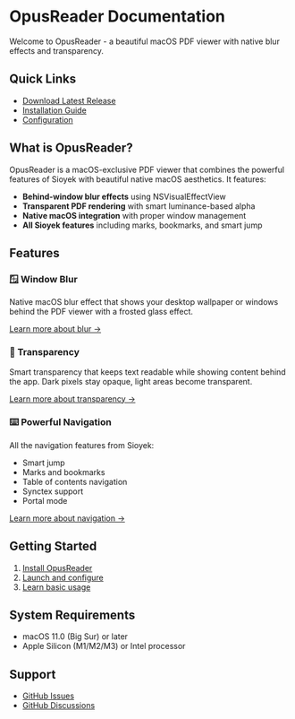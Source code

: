 # OpusReader Documentation

Welcome to OpusReader - a beautiful macOS PDF viewer with native blur effects and transparency.

## Quick Links

- [Download Latest Release](https://github.com/philipnickel/opusreader/releases/latest)
- [Installation Guide](getting-started/installation.md)
- [Configuration](configuration/overview.md)

## What is OpusReader?

OpusReader is a macOS-exclusive PDF viewer that combines the powerful features of Sioyek with beautiful native macOS aesthetics. It features:

- **Behind-window blur effects** using NSVisualEffectView
- **Transparent PDF rendering** with smart luminance-based alpha
- **Native macOS integration** with proper window management
- **All Sioyek features** including marks, bookmarks, and smart jump

## Features

### 🪟 Window Blur

Native macOS blur effect that shows your desktop wallpaper or windows behind the PDF viewer with a frosted glass effect.

[Learn more about blur →](features/blur.md)

### 🎨 Transparency

Smart transparency that keeps text readable while showing content behind the app. Dark pixels stay opaque, light areas become transparent.

[Learn more about transparency →](features/transparency.md)

### ⌨️ Powerful Navigation

All the navigation features from Sioyek:

- Smart jump
- Marks and bookmarks
- Table of contents navigation
- Synctex support
- Portal mode

[Learn more about navigation →](features/navigation.md)

## Getting Started

1. [Install OpusReader](getting-started/installation.md)
2. [Launch and configure](getting-started/first-launch.md)
3. [Learn basic usage](getting-started/basic-usage.md)

## System Requirements

- macOS 11.0 (Big Sur) or later
- Apple Silicon (M1/M2/M3) or Intel processor

## Support

- [GitHub Issues](https://github.com/philipnickel/opusreader/issues)
- [GitHub Discussions](https://github.com/philipnickel/opusreader/discussions)
